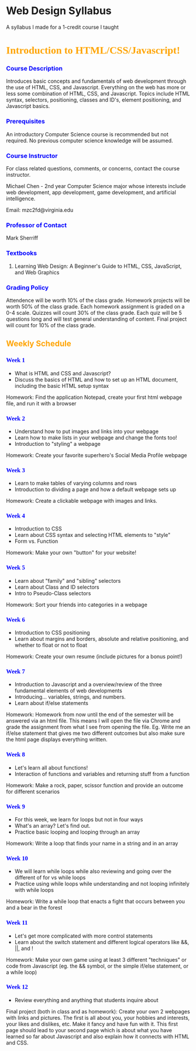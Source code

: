 Web Design Syllabus
========

A syllabus I made for a 1-credit course I taught

<html>
<head ><h1 style="color:orange; font-family: cursive">Introduction to HTML/CSS/Javascript!</h1></head>
<body>
<h3 style="color:blue">Course Description</h3>
<p>
Introduces basic concepts and fundamentals of web development through the use of HTML, CSS, and Javascript.
Everything on the web has more or less some combination of HTML, CSS, and Javascript.
Topics include HTML syntax, selectors, positioning, classes and ID's, element positioning, and Javascript basics.
</p>
<h3 style="color:blue">Prerequisites</h3>
<p>
An introductory Computer Science course is recommended but not required. No previous computer science knowledge will be assumed.
</p>
<h3 style="color:blue">Course Instructor</h3>
<p>
For class related questions, comments, or concerns, contact the course instructor.
</p>
<p>
Michael Chen - 2nd year Computer Science major whose interests include web development, app development, game development, and artificial intelligence.
</p>
<p>
Email: mzc2fd@virginia.edu
</p>
<h3 style="color:blue">Professor of Contact</h3>
<p>
Mark Sherriff
</p>
<h3 style="color:blue">Textbooks</h3>
<ol>
<li>Learning Web Design: A Beginner's Guide to HTML, CSS, JavaScript, and Web Graphics</li>
</ol>
<h3 style="color:blue">Grading Policy</h3>
<p>
Attendence will be worth 10% of the class grade.
Homework projects will be worth 50% of the class grade. Each homework assignment is graded on a 0-4 scale.
Quizzes will count 30% of the class grade. Each quiz will be 5 questions long and will test general understanding of content.
Final project will count for 10% of the class grade.
</p>
<h2 style="color:orange">Weekly Schedule</h2>
<h3 style="color:blue; font-family: cursive">Week 1</h3>
<ul>
<li>
What is HTML and CSS and Javascript?
</li>
<li>
Discuss the basics of HTML and how to set up an HTML document, including the basic HTML setup syntax
</li>
</ul>
<p>
Homework: Find the application Notepad, create your first html webpage file, and run it with a browser
</p>
<h3 style="color:blue; font-family: cursive">Week 2</h3>
<ul>
<li>
Understand how to put images and links into your webpage
</li>
<li>
Learn how to make lists in your webpage and change the fonts too!
</li>
<li>
Introduction to "styling" a webpage
</li>
</ul>
<p>
Homework: Create your favorite superhero's Social Media Profile webpage
</p>
<h3 style="color:blue; font-family: cursive">Week 3</h3>
<ul>
<li>
Learn to make tables of varying columns and rows
</li>
<li>
Introduction to dividing a page and how a default webpage sets up
</li>
</ul>
<p>
Homework: Create a clickable webpage with images and links.
</p>
<h3 style="color:blue; font-family: cursive">Week 4</h3>
<ul>
<li>
Introduction to CSS
</li>
<li>
Learn about CSS syntax and selecting HTML elements to "style"
</li>
<li>
Form vs. Function
</li>
</ul>
<p>
Homework: Make your own "button" for your website!
</p>
<h3 style="color:blue; font-family: cursive">Week 5</h3>
<ul>
<li>
Learn about "family" and "sibling" selectors
</li>
<li>
Learn about Class and ID selectors
</li>
<li>
Intro to Pseudo-Class selectors
</li>
</ul>
<p>
Homework: Sort your friends into categories in a webpage
</p>
<h3 style="color:blue; font-family: cursive">Week 6</h3>
<ul>
<li>
Introduction to CSS positioning
</li>
<li>
Learn about margins and borders, absolute and relative positioning, and whether to float or not to float
</li>
</ul>
<p>
Homework: Create your own resume (include pictures for a bonus point!)
</p>
<h3 style="color:blue; font-family: cursive">Week 7</h3>
<ul>
<li>
Introduction to Javascript and a overview/review of the three fundamental elements of web developments
</li>
<li>
Introducing... variables, strings, and numbers.
</li>
<li>
Learn about if/else statements
</li>
</ul>
<p>
Homework: Homework from now until the end of the semester will be answered via an html file.
This means I will open the file via Chrome and grade the assignment from what I see from opening the file.
Eg. Write me an if/else statement that gives me two different outcomes but also make sure the html page displays everything written.
</p>
<h3 style="color:blue; font-family: cursive">Week 8</h3>
<ul>
<li>
Let's learn all about functions!
</li>
<li>
Interaction of functions and variables and returning stuff from a function
</li>
</ul>
<p>
Homework: Make a rock, paper, scissor function and provide an outcome for different scenarios
</p>
<h3 style="color:blue; font-family: cursive">Week 9</h3>
<ul>
<li>
For this week, we learn for loops but not in four ways
</li>
<li>
What's an array? Let's find out.
</li>
<li>
Practice basic looping and looping through an array
</li>
</ul>
<p>
Homework: Write a loop that finds your name in a string and in an array
</p>
<h3 style="color:blue; font-family: cursive">Week 10</h3>
<ul>
<li>
We will learn while loops while also reviewing and going over the different of for vs while loops
</li>
<li>
Practice using while loops while understanding and not looping infinitely with while loops
</li>
</ul>
<p>
Homework: Write a while loop that enacts a fight that occurs between you and a bear in the forest
</p>
<h3 style="color:blue; font-family: cursive">Week 11</h3>
<ul>
<li>
Let's get more complicated with more control statements
</li>
<li>
Learn about the switch statement and different logical operators like &&, ||, and !
</li>
</ul>
<p>
Homework: Make your own game using at least 3 different "techniques" or code from Javascript (eg. the && symbol, or the simple if/else statement, or a while loop)
</p>
<h3 style="color:blue; font-family: cursive">Week 12</h3>
<ul>
<li>
Review everything and anything that students inquire about
</li>
</ul>
<p>
Final project (both in class and as homework): Create your own 2 webpages with links and pictures. The first is all about you, your hobbies and interests, your likes and dislikes, etc. Make it fancy and have fun with it.
This first page should lead to your second page which is about what you have learned so far about Javascript and also explain how it connects with HTML and CSS.
</p>
</body>
</html>
